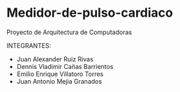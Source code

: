 # Medidor-de-pulso-cardiaco
Proyecto de Arquitectura de Computadoras

INTEGRANTES:
- Juan Alexander Ruiz Rivas
- Dennis Vladimir Cañas Barrientos
- Emilio Enrique Villatoro Torres
- Juan Antonio Mejia Granados

